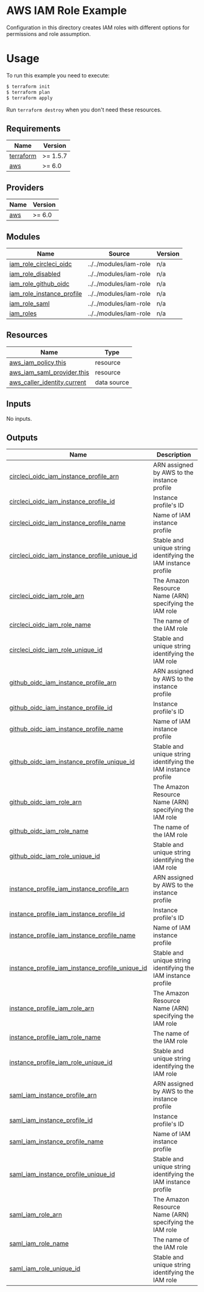 # AWS IAM Role Example

Configuration in this directory creates IAM roles with different options for permissions and role assumption.

# Usage

To run this example you need to execute:

```bash
$ terraform init
$ terraform plan
$ terraform apply
```

Run `terraform destroy` when you don't need these resources.

<!-- BEGIN_TF_DOCS -->
## Requirements

| Name | Version |
|------|---------|
| <a name="requirement_terraform"></a> [terraform](#requirement\_terraform) | >= 1.5.7 |
| <a name="requirement_aws"></a> [aws](#requirement\_aws) | >= 6.0 |

## Providers

| Name | Version |
|------|---------|
| <a name="provider_aws"></a> [aws](#provider\_aws) | >= 6.0 |

## Modules

| Name | Source | Version |
|------|--------|---------|
| <a name="module_iam_role_circleci_oidc"></a> [iam\_role\_circleci\_oidc](#module\_iam\_role\_circleci\_oidc) | ../../modules/iam-role | n/a |
| <a name="module_iam_role_disabled"></a> [iam\_role\_disabled](#module\_iam\_role\_disabled) | ../../modules/iam-role | n/a |
| <a name="module_iam_role_github_oidc"></a> [iam\_role\_github\_oidc](#module\_iam\_role\_github\_oidc) | ../../modules/iam-role | n/a |
| <a name="module_iam_role_instance_profile"></a> [iam\_role\_instance\_profile](#module\_iam\_role\_instance\_profile) | ../../modules/iam-role | n/a |
| <a name="module_iam_role_saml"></a> [iam\_role\_saml](#module\_iam\_role\_saml) | ../../modules/iam-role | n/a |
| <a name="module_iam_roles"></a> [iam\_roles](#module\_iam\_roles) | ../../modules/iam-role | n/a |

## Resources

| Name | Type |
|------|------|
| [aws_iam_policy.this](https://registry.terraform.io/providers/hashicorp/aws/latest/docs/resources/iam_policy) | resource |
| [aws_iam_saml_provider.this](https://registry.terraform.io/providers/hashicorp/aws/latest/docs/resources/iam_saml_provider) | resource |
| [aws_caller_identity.current](https://registry.terraform.io/providers/hashicorp/aws/latest/docs/data-sources/caller_identity) | data source |

## Inputs

No inputs.

## Outputs

| Name | Description |
|------|-------------|
| <a name="output_circleci_oidc_iam_instance_profile_arn"></a> [circleci\_oidc\_iam\_instance\_profile\_arn](#output\_circleci\_oidc\_iam\_instance\_profile\_arn) | ARN assigned by AWS to the instance profile |
| <a name="output_circleci_oidc_iam_instance_profile_id"></a> [circleci\_oidc\_iam\_instance\_profile\_id](#output\_circleci\_oidc\_iam\_instance\_profile\_id) | Instance profile's ID |
| <a name="output_circleci_oidc_iam_instance_profile_name"></a> [circleci\_oidc\_iam\_instance\_profile\_name](#output\_circleci\_oidc\_iam\_instance\_profile\_name) | Name of IAM instance profile |
| <a name="output_circleci_oidc_iam_instance_profile_unique_id"></a> [circleci\_oidc\_iam\_instance\_profile\_unique\_id](#output\_circleci\_oidc\_iam\_instance\_profile\_unique\_id) | Stable and unique string identifying the IAM instance profile |
| <a name="output_circleci_oidc_iam_role_arn"></a> [circleci\_oidc\_iam\_role\_arn](#output\_circleci\_oidc\_iam\_role\_arn) | The Amazon Resource Name (ARN) specifying the IAM role |
| <a name="output_circleci_oidc_iam_role_name"></a> [circleci\_oidc\_iam\_role\_name](#output\_circleci\_oidc\_iam\_role\_name) | The name of the IAM role |
| <a name="output_circleci_oidc_iam_role_unique_id"></a> [circleci\_oidc\_iam\_role\_unique\_id](#output\_circleci\_oidc\_iam\_role\_unique\_id) | Stable and unique string identifying the IAM role |
| <a name="output_github_oidc_iam_instance_profile_arn"></a> [github\_oidc\_iam\_instance\_profile\_arn](#output\_github\_oidc\_iam\_instance\_profile\_arn) | ARN assigned by AWS to the instance profile |
| <a name="output_github_oidc_iam_instance_profile_id"></a> [github\_oidc\_iam\_instance\_profile\_id](#output\_github\_oidc\_iam\_instance\_profile\_id) | Instance profile's ID |
| <a name="output_github_oidc_iam_instance_profile_name"></a> [github\_oidc\_iam\_instance\_profile\_name](#output\_github\_oidc\_iam\_instance\_profile\_name) | Name of IAM instance profile |
| <a name="output_github_oidc_iam_instance_profile_unique_id"></a> [github\_oidc\_iam\_instance\_profile\_unique\_id](#output\_github\_oidc\_iam\_instance\_profile\_unique\_id) | Stable and unique string identifying the IAM instance profile |
| <a name="output_github_oidc_iam_role_arn"></a> [github\_oidc\_iam\_role\_arn](#output\_github\_oidc\_iam\_role\_arn) | The Amazon Resource Name (ARN) specifying the IAM role |
| <a name="output_github_oidc_iam_role_name"></a> [github\_oidc\_iam\_role\_name](#output\_github\_oidc\_iam\_role\_name) | The name of the IAM role |
| <a name="output_github_oidc_iam_role_unique_id"></a> [github\_oidc\_iam\_role\_unique\_id](#output\_github\_oidc\_iam\_role\_unique\_id) | Stable and unique string identifying the IAM role |
| <a name="output_instance_profile_iam_instance_profile_arn"></a> [instance\_profile\_iam\_instance\_profile\_arn](#output\_instance\_profile\_iam\_instance\_profile\_arn) | ARN assigned by AWS to the instance profile |
| <a name="output_instance_profile_iam_instance_profile_id"></a> [instance\_profile\_iam\_instance\_profile\_id](#output\_instance\_profile\_iam\_instance\_profile\_id) | Instance profile's ID |
| <a name="output_instance_profile_iam_instance_profile_name"></a> [instance\_profile\_iam\_instance\_profile\_name](#output\_instance\_profile\_iam\_instance\_profile\_name) | Name of IAM instance profile |
| <a name="output_instance_profile_iam_instance_profile_unique_id"></a> [instance\_profile\_iam\_instance\_profile\_unique\_id](#output\_instance\_profile\_iam\_instance\_profile\_unique\_id) | Stable and unique string identifying the IAM instance profile |
| <a name="output_instance_profile_iam_role_arn"></a> [instance\_profile\_iam\_role\_arn](#output\_instance\_profile\_iam\_role\_arn) | The Amazon Resource Name (ARN) specifying the IAM role |
| <a name="output_instance_profile_iam_role_name"></a> [instance\_profile\_iam\_role\_name](#output\_instance\_profile\_iam\_role\_name) | The name of the IAM role |
| <a name="output_instance_profile_iam_role_unique_id"></a> [instance\_profile\_iam\_role\_unique\_id](#output\_instance\_profile\_iam\_role\_unique\_id) | Stable and unique string identifying the IAM role |
| <a name="output_saml_iam_instance_profile_arn"></a> [saml\_iam\_instance\_profile\_arn](#output\_saml\_iam\_instance\_profile\_arn) | ARN assigned by AWS to the instance profile |
| <a name="output_saml_iam_instance_profile_id"></a> [saml\_iam\_instance\_profile\_id](#output\_saml\_iam\_instance\_profile\_id) | Instance profile's ID |
| <a name="output_saml_iam_instance_profile_name"></a> [saml\_iam\_instance\_profile\_name](#output\_saml\_iam\_instance\_profile\_name) | Name of IAM instance profile |
| <a name="output_saml_iam_instance_profile_unique_id"></a> [saml\_iam\_instance\_profile\_unique\_id](#output\_saml\_iam\_instance\_profile\_unique\_id) | Stable and unique string identifying the IAM instance profile |
| <a name="output_saml_iam_role_arn"></a> [saml\_iam\_role\_arn](#output\_saml\_iam\_role\_arn) | The Amazon Resource Name (ARN) specifying the IAM role |
| <a name="output_saml_iam_role_name"></a> [saml\_iam\_role\_name](#output\_saml\_iam\_role\_name) | The name of the IAM role |
| <a name="output_saml_iam_role_unique_id"></a> [saml\_iam\_role\_unique\_id](#output\_saml\_iam\_role\_unique\_id) | Stable and unique string identifying the IAM role |
<!-- END_TF_DOCS -->
